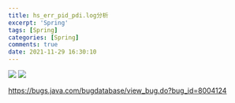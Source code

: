 ```yaml
---
title: hs_err_pid_pdi.log分析
excerpt: 'Spring'
tags: [Spring]
categories: [Spring]
comments: true
date: 2021-11-29 16:30:10
---
```



<img src="飞书20211129-112140.png">

<img src="飞书20211129-112155.png">



https://bugs.java.com/bugdatabase/view_bug.do?bug_id=8004124